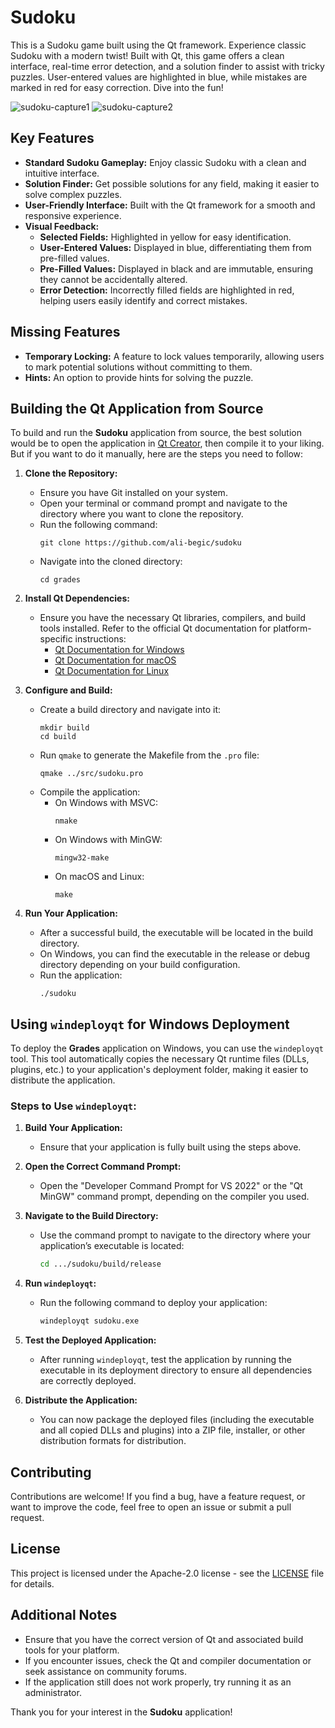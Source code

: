 # Sudoku

This is a Sudoku game built using the Qt framework. Experience classic Sudoku with a modern twist! Built with Qt, this game offers a clean interface, real-time error detection, and a solution finder to assist with tricky puzzles. User-entered values are highlighted in blue, while mistakes are marked in red for easy correction. Dive into the fun!

![sudoku-capture1](https://github.com/user-attachments/assets/1f019f8e-b2e6-495e-8871-a9cf5bdb3f03)
![sudoku-capture2](https://github.com/user-attachments/assets/bc558786-4d86-4cbe-900f-3978e5895692)

## Key Features

- **Standard Sudoku Gameplay:** Enjoy classic Sudoku with a clean and intuitive interface.
- **Solution Finder:** Get possible solutions for any field, making it easier to solve complex puzzles.
- **User-Friendly Interface:** Built with the Qt framework for a smooth and responsive experience.
- **Visual Feedback:**
  - **Selected Fields:** Highlighted in yellow for easy identification.
  - **User-Entered Values:** Displayed in blue, differentiating them from pre-filled values.
  - **Pre-Filled Values:** Displayed in black and are immutable, ensuring they cannot be accidentally altered.
  - **Error Detection:** Incorrectly filled fields are highlighted in red, helping users easily identify and correct mistakes.

## Missing Features
- **Temporary Locking:** A feature to lock values temporarily, allowing users to mark potential solutions without committing to them.
- **Hints:** An option to provide hints for solving the puzzle.

## Building the Qt Application from Source

To build and run the **Sudoku** application from source, the best solution would be to open the application in [Qt Creator](https://www.qt.io/), then compile it to your liking. But if you want to do it manually, here are the steps you need to follow: 

1. **Clone the Repository:**
   - Ensure you have Git installed on your system.
   - Open your terminal or command prompt and navigate to the directory where you want to clone the repository.
   - Run the following command:
     ```
     git clone https://github.com/ali-begic/sudoku
     ```
   - Navigate into the cloned directory:
     ```
     cd grades
     ```

2. **Install Qt Dependencies:**
   - Ensure you have the necessary Qt libraries, compilers, and build tools installed. Refer to the official Qt documentation for platform-specific instructions:
     - [Qt Documentation for Windows](https://doc.qt.io/qt-6/windows-deployment.html)
     - [Qt Documentation for macOS](https://doc.qt.io/qt-6/macos-deployment.html)
     - [Qt Documentation for Linux](https://doc.qt.io/qt-6/linux-deployment.html)

3. **Configure and Build:**
   - Create a build directory and navigate into it:
     ```
     mkdir build
     cd build
     ```
   - Run `qmake` to generate the Makefile from the `.pro` file:
     ```
     qmake ../src/sudoku.pro
     ```
   - Compile the application:
      - On Windows with MSVC:
        ```
        nmake
        ```
      - On Windows with MinGW:
        ```
        mingw32-make
        ```
      - On macOS and Linux:
        ```
        make
        ```

4. **Run Your Application:**
   - After a successful build, the executable will be located in the build directory.
   - On Windows, you can find the executable in the release or debug directory depending on your build configuration.
   - Run the application:
     ```
     ./sudoku
     ```

## Using `windeployqt` for Windows Deployment

To deploy the **Grades** application on Windows, you can use the `windeployqt` tool. This tool automatically copies the necessary Qt runtime files (DLLs, plugins, etc.) to your application's deployment folder, making it easier to distribute the application.

### Steps to Use `windeployqt`:

1. **Build Your Application:**
   - Ensure that your application is fully built using the steps above.

2. **Open the Correct Command Prompt:**
   - Open the "Developer Command Prompt for VS 2022" or the "Qt MinGW" command prompt, depending on the compiler you used.

3. **Navigate to the Build Directory:**
   - Use the command prompt to navigate to the directory where your application’s executable is located:
     ```bash
     cd .../sudoku/build/release
     ```

4. **Run `windeployqt`:**
   - Run the following command to deploy your application:
     ```bash
     windeployqt sudoku.exe
     ```

5. **Test the Deployed Application:**
   - After running `windeployqt`, test the application by running the executable in its deployment directory to ensure all dependencies are correctly deployed.

6. **Distribute the Application:**
   - You can now package the deployed files (including the executable and all copied DLLs and plugins) into a ZIP file, installer, or other distribution formats for distribution.

## Contributing

Contributions are welcome! If you find a bug, have a feature request, or want to improve the code, feel free to open an issue or submit a pull request.

## License

This project is licensed under the Apache-2.0 license - see the [LICENSE](LICENSE) file for details.

## Additional Notes

- Ensure that you have the correct version of Qt and associated build tools for your platform.
- If you encounter issues, check the Qt and compiler documentation or seek assistance on community forums.
- If the application still does not work properly, try running it as an administrator.

Thank you for your interest in the **Sudoku** application!
